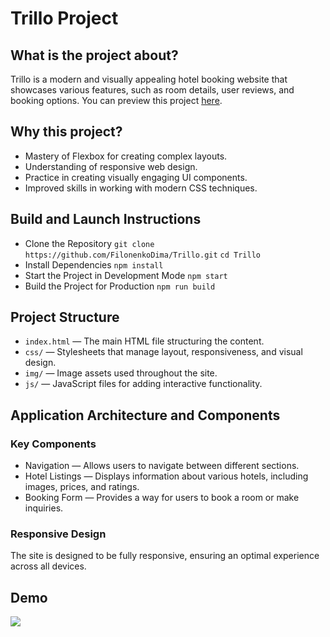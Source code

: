 # Trillo Project

## What is the project about?

Trillo is a modern and visually appealing hotel booking website that showcases various features, such as room details, user reviews, and booking options.
You can preview this project [here](https://filonenkodima.github.io/trillo/).

## Why this project?

- Mastery of Flexbox for creating complex layouts.
- Understanding of responsive web design.
- Practice in creating visually engaging UI components.
- Improved skills in working with modern CSS techniques.

## Build and Launch Instructions

- Clone the Repository
`git clone https://github.com/FilonenkoDima/Trillo.git`
`cd Trillo`
- Install Dependencies
`npm install`
- Start the Project in Development Mode
`npm start`
- Build the Project for Production
`npm run build`

## Project Structure

- `index.html` — The main HTML file structuring the content.
- `css/` — Stylesheets that manage layout, responsiveness, and visual design.
- `img/` — Image assets used throughout the site.
- `js/` — JavaScript files for adding interactive functionality.

## Application Architecture and Components

### Key Components

- Navigation — Allows users to navigate between different sections.
- Hotel Listings — Displays information about various hotels, including images, prices, and ratings.
- Booking Form — Provides a way for users to book a room or make inquiries.

### Responsive Design
The site is designed to be fully responsive, ensuring an optimal experience across all devices.

## Demo
 ![](https://github.com/FilonenkoDima/Trillo/blob/main/demo.gif)
